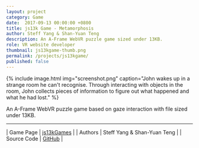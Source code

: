 ```yaml
---
layout: project
category: Game
date:  2017-09-13 00:00:00 +0800
title: js13k Game - Metamorphosis
author: Steff Yang & Shan-Yuan Teng
description: An A-Frame WebVR puzzle game sized under 13KB.
role: VR website developer
thumbnail: js13kgame-thumb.png
permalink: /projects/js13kgame/
published: false
---
```


{% include image.html
           img="screenshot.png"
           caption="John wakes up in a strange room he can't recognise. Through interacting with objects in the room, John collects pieces of information to figure out what happened and what he had lost." %}

An A-Frame WebVR puzzle game based on gaze interaction with file sized under 13KB.

---

| Game Page | [js13kGames](http://js13kgames.com/entries/metamorphosis) |
| Authors | Steff Yang & Shan-Yuan Teng |
| Source Code | [GitHub](https://github.com/tanyuan/metamorphosis) |
